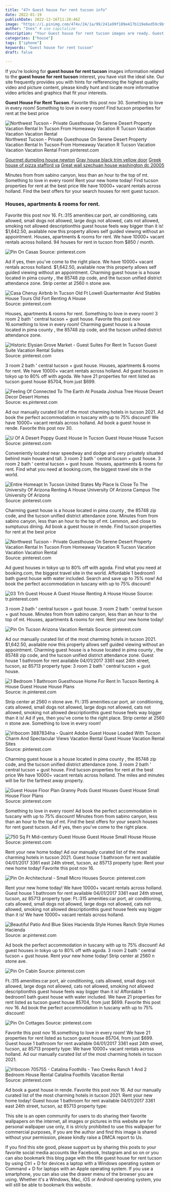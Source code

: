 ```yaml
---
title: "47+ Guest house for rent tucson info"
date: 2022-01-19
publishDate: 2022-12-16T11:28:46Z
image: "https://i.pinimg.com/474x/24/1a/99/241a99f189e417b119e6ed59c9bf70f2--guesthouse-tucson.jpg"
author: "Ines" # use capitalize
description: "Your Guest house for rent tucson images are ready. Guest house for rent tucson are a topic that is being searched for and liked by netizens today. You can Get the Guest house for rent tucson files here. Find and Download all free photos and vectors."
categories: ["house"]
tags: ["iphone"]
keywords: "Guest house for rent tucson"
draft: false

---
```


If you're looking for **guest house for rent tucson** images information related to the **guest house for rent tucson** interest, you have visit the ideal  site.  Our site frequently  provides you with  hints  for refferencing  the highest  quality video and picture  content, please kindly hunt and locate more informative video articles and graphics  that fit your interests.

**Guest House For Rent Tucson**. Favorite this post nov 30. Something to love in every room! Something to love in every room! Find tucson properties for rent at the best price

![Northwest Tucson - Private Guesthouse On Serene Desert Property Vacation Rental In Tucson From Homeaway Vacation R Tucson Vacation Vacation Vacation Rental](https://i.pinimg.com/originals/a8/4a/6d/a84a6d578f89ce41cda481c1e8eab823.jpg "Northwest Tucson - Private Guesthouse On Serene Desert Property Vacation Rental In Tucson From Homeaway Vacation R Tucson Vacation Vacation Vacation Rental")
Northwest Tucson - Private Guesthouse On Serene Desert Property Vacation Rental In Tucson From Homeaway Vacation R Tucson Vacation Vacation Vacation Rental From pinterest.com

[Gourmet dumpling house newton](/gourmet-dumpling-house-newton/)
[Gray house black trim yellow door](/gray-house-black-trim-yellow-door/)
[Greek house of pizza stafford va](/greek-house-of-pizza-stafford-va/)
[Great wall szechuan house washington dc 20005](/great-wall-szechuan-house-washington-dc-20005/)

Minutes from from sabino canyon, less than an hour to the top of mt. Something to love in every room! Rent your new home today! Find tucson properties for rent at the best price We have 10000+ vacant rentals across holland. Find the best offers for your search houses for rent guest tucson.

### Houses, apartments &amp; rooms for rent.

Favorite this post nov 16. Ft.:315 amenities:car port, air conditioning, cats allowed, small dogs not allowed, large dogs not allowed, cats not allowed, smoking not allowed descriptionthis guest house feels way bigger than it is! $1,642.50, available now this property allows self guided viewing without an appointment. Houses, apartments &amp; rooms for rent. We have 10000+ vacant rentals across holland. 94 houses for rent in tucson from $850 / month.


![Pin On Casas](https://i.pinimg.com/originals/8a/b0/85/8ab085182a8ed02a4cbfa6892be563b6.jpg "Pin On Casas")
Source: pinterest.com

Ad if yes, then you&#039;ve come to the right place. We have 10000+ vacant rentals across holland. $1,642.50, available now this property allows self guided viewing without an appointment. Charming guest house is a house located in pima county , the 85748 zip code, and the tucson unified district attendance zone. Strip center at 2560 n stone ave.

![Casa Cheruy Airbnb In Tucson Old Ft Lowell Quartermaster And Stables House Tours Old Fort Renting A House](https://i.pinimg.com/originals/42/50/bf/4250bf642f12f5850d4dfb2f699ab13a.jpg "Casa Cheruy Airbnb In Tucson Old Ft Lowell Quartermaster And Stables House Tours Old Fort Renting A House")
Source: pinterest.com

Houses, apartments &amp; rooms for rent. Something to love in every room! 3 room 2 bath &#039; central tucson + gust house. Favorite this post nov 16.something to love in every room! Charming guest house is a house located in pima county , the 85748 zip code, and the tucson unified district attendance zone.

![Historic Elysian Grove Market - Guest Suites For Rent In Tucson Guest Suite Vacation Rental Suites](https://i.pinimg.com/736x/c0/ef/36/c0ef360cdd84990a2fb102fa6473a31e.jpg "Historic Elysian Grove Market - Guest Suites For Rent In Tucson Guest Suite Vacation Rental Suites")
Source: pinterest.com

3 room 2 bath &#039; central tucson + gust house. Houses, apartments &amp; rooms for rent. We have 10000+ vacant rentals across holland. Ad guest houses in tokyo up to 80% off with agoda. We have 21 properties for rent listed as tucson guest house 85704, from just $699.

![Feeling Of Connected To The Earth At Posada Joshua Tree House Desert Decor Desert Homes](https://i.pinimg.com/originals/54/b6/34/54b63437ad6b364698f7245faf89cb03.jpg "Feeling Of Connected To The Earth At Posada Joshua Tree House Desert Decor Desert Homes")
Source: es.pinterest.com

Ad our manually curated list of the most charming hotels in tucson 2021. Ad book the perfect accommodation in tuscany with up to 75% discount! We have 10000+ vacant rentals across holland. Ad book a guest house in rende. Favorite this post nov 30.

![U Of A Desert Poppy Guest House In Tucson Guest House House Tucson](https://i.pinimg.com/originals/b8/10/a1/b810a1b9d02869003bdf00463e66d4f3.jpg "U Of A Desert Poppy Guest House In Tucson Guest House House Tucson")
Source: pinterest.com

Conveniently located near speedway and dodge and very privately situated behind main house and tall. 3 room 2 bath &#039; central tucson + gust house. 3 room 2 bath &#039; central tucson + gust house. Houses, apartments &amp; rooms for rent. Find what you need at booking.com, the biggest travel site in the world.

![Entire Homeapt In Tucson United States My Place Is Close To The University Of Arizona Renting A House University Of Arizona Campus The University Of Arizona](https://i.pinimg.com/736x/e8/bf/fa/e8bffa11d999117b421707a6d4b88392.jpg "Entire Homeapt In Tucson United States My Place Is Close To The University Of Arizona Renting A House University Of Arizona Campus The University Of Arizona")
Source: pinterest.com

Charming guest house is a house located in pima county , the 85748 zip code, and the tucson unified district attendance zone. Minutes from from sabino canyon, less than an hour to the top of mt. Lemmon, and close to sumptuous dining. Ad book a guest house in rende. Find tucson properties for rent at the best price

![Northwest Tucson - Private Guesthouse On Serene Desert Property Vacation Rental In Tucson From Homeaway Vacation R Tucson Vacation Vacation Vacation Rental](https://i.pinimg.com/originals/a8/4a/6d/a84a6d578f89ce41cda481c1e8eab823.jpg "Northwest Tucson - Private Guesthouse On Serene Desert Property Vacation Rental In Tucson From Homeaway Vacation R Tucson Vacation Vacation Vacation Rental")
Source: pinterest.com

Ad guest houses in tokyo up to 80% off with agoda. Find what you need at booking.com, the biggest travel site in the world. Affordable 1 bedroom1 bath guest house with water included. Search and save up to 75% now! Ad book the perfect accommodation in tuscany with up to 75% discount!

![03 Trh Guest House A Guest House Renting A House House](https://i.pinimg.com/736x/28/df/d1/28dfd18db07d98493103259f41d7528b.jpg "03 Trh Guest House A Guest House Renting A House House")
Source: tr.pinterest.com

3 room 2 bath &#039; central tucson + gust house. 3 room 2 bath &#039; central tucson + gust house. Minutes from from sabino canyon, less than an hour to the top of mt. Houses, apartments &amp; rooms for rent. Rent your new home today!

![Pin On Tucson Arizona Vacation Rentals](https://i.pinimg.com/originals/e1/5b/06/e15b06985a942cbf1d9ebdc7ce368a5e.jpg "Pin On Tucson Arizona Vacation Rentals")
Source: pinterest.com

Ad our manually curated list of the most charming hotels in tucson 2021. $1,642.50, available now this property allows self guided viewing without an appointment. Charming guest house is a house located in pima county , the 85748 zip code, and the tucson unified district attendance zone. Guest house 1 bathroom for rent available 04/01/2017 3361 east 24th street, tucson, az 85713 property type: 3 room 2 bath &#039; central tucson + gust house.

![1 Bedroom 1 Bathroom Guesthouse Home For Rent In Tucson Renting A House Guest House House Plans](https://i.pinimg.com/originals/cf/c6/08/cfc608e1a36e0c6bfac05e8c8b264b02.jpg "1 Bedroom 1 Bathroom Guesthouse Home For Rent In Tucson Renting A House Guest House House Plans")
Source: in.pinterest.com

Strip center at 2560 n stone ave. Ft.:315 amenities:car port, air conditioning, cats allowed, small dogs not allowed, large dogs not allowed, cats not allowed, smoking not allowed descriptionthis guest house feels way bigger than it is! Ad if yes, then you&#039;ve come to the right place. Strip center at 2560 n stone ave. Something to love in every room!

![Vrbocom 3887834ha - Quaint Adobe Guest House Loaded With Tucson Charm And Spectacular Views Vacation Rental Guest House Vacation Rental Sites](https://i.pinimg.com/originals/5d/c0/0a/5dc00a574fe62d255881d58954c7ace7.jpg "Vrbocom 3887834ha - Quaint Adobe Guest House Loaded With Tucson Charm And Spectacular Views Vacation Rental Guest House Vacation Rental Sites")
Source: pinterest.com

Charming guest house is a house located in pima county , the 85748 zip code, and the tucson unified district attendance zone. 3 room 2 bath &#039; central tucson + gust house. Find tucson properties for rent at the best price We have 10000+ vacant rentals across holland. The miles and minutes will be for the farthest away property.

![Guest House Floor Plan Granny Pods Guest Houses Guest House Small House Floor Plans](https://i.pinimg.com/originals/07/3a/9f/073a9f43d97c259008e6ae9988b4ca5b.jpg "Guest House Floor Plan Granny Pods Guest Houses Guest House Small House Floor Plans")
Source: pinterest.com

Something to love in every room! Ad book the perfect accommodation in tuscany with up to 75% discount! Minutes from from sabino canyon, less than an hour to the top of mt. Find the best offers for your search houses for rent guest tucson. Ad if yes, then you&#039;ve come to the right place.

![750 Sq Ft Mid-century Guest House Guest House Small House House](https://i.pinimg.com/originals/9f/37/cd/9f37cd60b11d6d98bb7b2bddef6b619a.jpg "750 Sq Ft Mid-century Guest House Guest House Small House House")
Source: pinterest.com

Rent your new home today! Ad our manually curated list of the most charming hotels in tucson 2021. Guest house 1 bathroom for rent available 04/01/2017 3361 east 24th street, tucson, az 85713 property type: Rent your new home today! Favorite this post nov 16.

![Pin On Architectural - Small Micro Houses](https://i.pinimg.com/originals/76/1a/6a/761a6ad18ded7b24e9b28367b1e2da7b.jpg "Pin On Architectural - Small Micro Houses")
Source: pinterest.com

Rent your new home today! We have 10000+ vacant rentals across holland. Guest house 1 bathroom for rent available 04/01/2017 3361 east 24th street, tucson, az 85713 property type: Ft.:315 amenities:car port, air conditioning, cats allowed, small dogs not allowed, large dogs not allowed, cats not allowed, smoking not allowed descriptionthis guest house feels way bigger than it is! We have 10000+ vacant rentals across holland.

![Beautiful Patio And Blue Skies Hacienda Style Homes Ranch Style Homes Hacienda](https://i.pinimg.com/originals/b4/44/72/b44472cc5524b848bc77e573b4b03ccd.jpg "Beautiful Patio And Blue Skies Hacienda Style Homes Ranch Style Homes Hacienda")
Source: ar.pinterest.com

Ad book the perfect accommodation in tuscany with up to 75% discount! Ad guest houses in tokyo up to 80% off with agoda. 3 room 2 bath &#039; central tucson + gust house. Rent your new home today! Strip center at 2560 n stone ave.

![Pin On Cabin](https://i.pinimg.com/originals/b9/34/68/b93468c80e34a201946f51effd0347ce.jpg "Pin On Cabin")
Source: pinterest.com

Ft.:315 amenities:car port, air conditioning, cats allowed, small dogs not allowed, large dogs not allowed, cats not allowed, smoking not allowed descriptionthis guest house feels way bigger than it is! Affordable 1 bedroom1 bath guest house with water included. We have 21 properties for rent listed as tucson guest house 85704, from just $699. Favorite this post nov 16. Ad book the perfect accommodation in tuscany with up to 75% discount!

![Pin On Cottages](https://i.pinimg.com/736x/2b/0f/e2/2b0fe2c411cb41c5b8ce0d2f3b6d1d3d.jpg "Pin On Cottages")
Source: pinterest.com

Favorite this post nov 16.something to love in every room! We have 21 properties for rent listed as tucson guest house 85704, from just $699. Guest house 1 bathroom for rent available 04/01/2017 3361 east 24th street, tucson, az 85713 property type: We have 10000+ vacant rentals across holland. Ad our manually curated list of the most charming hotels in tucson 2021.

![Vrbocom 705755 - Catalina Foothills - Two Creeks Ranch 1 And 2 Bedroom House Rental Catalina Foothills Vacation Rental](https://i.pinimg.com/474x/24/1a/99/241a99f189e417b119e6ed59c9bf70f2--guesthouse-tucson.jpg "Vrbocom 705755 - Catalina Foothills - Two Creeks Ranch 1 And 2 Bedroom House Rental Catalina Foothills Vacation Rental")
Source: pinterest.com

Ad book a guest house in rende. Favorite this post nov 16. Ad our manually curated list of the most charming hotels in tucson 2021. Rent your new home today! Guest house 1 bathroom for rent available 04/01/2017 3361 east 24th street, tucson, az 85713 property type:

This site is an open community for users to do sharing their favorite wallpapers on the internet, all images or pictures in this website are for personal wallpaper use only, it is stricly prohibited to use this wallpaper for commercial purposes, if you are the author and find this image is shared without your permission, please kindly raise a DMCA report to Us.

If you find this site good, please support us by sharing this posts to your favorite social media accounts like Facebook, Instagram and so on or you can also bookmark this blog page with the title guest house for rent tucson by using Ctrl + D for devices a laptop with a Windows operating system or Command + D for laptops with an Apple operating system. If you use a smartphone, you can also use the drawer menu of the browser you are using. Whether it's a Windows, Mac, iOS or Android operating system, you will still be able to bookmark this website.
